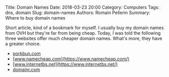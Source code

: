 Title: Domain Names
Date: 2018-03-23 20:00
Category: Computers
Tags: dns, domain
Slug: domain-names
Authors: Romain Pellerin
Summary: Where to buy domain names

Short article, kind of a bookmark for myself. I usually buy my domain names from OVH but they're far from being cheap. Today, I was told the following three websites offer much cheaper domain names. What's more, they have a greater choice.

- [porkbun.com](https://porkbun.com/)
- [www.namecheap.com](https://www.namecheap.com/)
- [www.internetbs.net](https://www.internetbs.net/)
- [domainr.com](https://domainr.com/)
